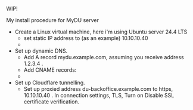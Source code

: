 WIP!




My install procedure for MyDU server

- Create a Linux virtual machine, here i'm using Ubuntu server 24.4 LTS
    - set static IP address to (as an example) 10.10.10.40
    - 
- Set up dynamic DNS.
    - Add A record mydu.example.com, assuming you receive address 1.2.3.4 .
    - Add CNAME records:
    - 
- Set up Cloudflare tunnelling.
    - Set up proxied address du-backoffice.example.com to https, 10.10.10.40 . In connection settings, TLS, Turn on Disable SSL certificate verification.
